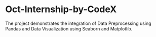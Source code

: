 # Oct-Internship-by-CodeX
The project demonstrates the integration of Data Preprocessing using Pandas and Data Visualization using Seaborn and Matplotlib.
